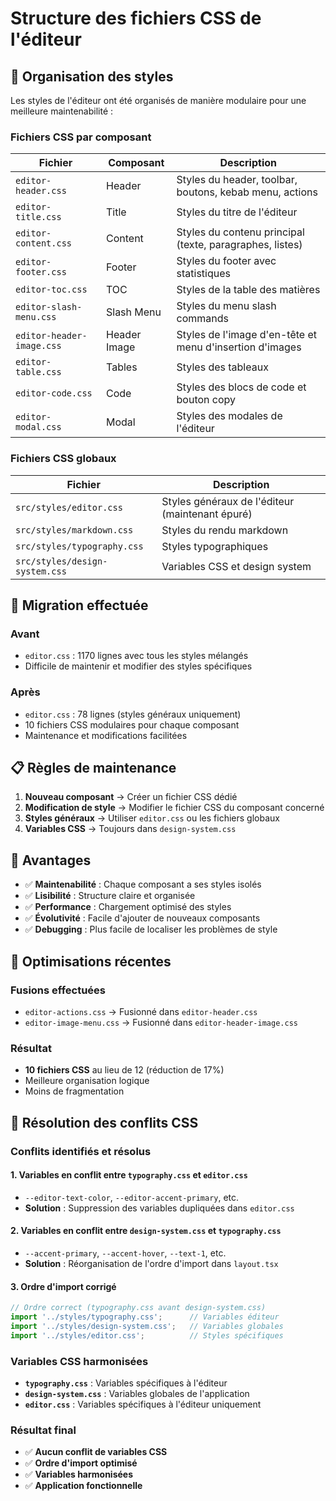 # Structure des fichiers CSS de l'éditeur

## 📁 Organisation des styles

Les styles de l'éditeur ont été organisés de manière modulaire pour une meilleure maintenabilité :

### **Fichiers CSS par composant**

| Fichier | Composant | Description |
|---------|-----------|-------------|
| `editor-header.css` | Header | Styles du header, toolbar, boutons, kebab menu, actions |
| `editor-title.css` | Title | Styles du titre de l'éditeur |
| `editor-content.css` | Content | Styles du contenu principal (texte, paragraphes, listes) |
| `editor-footer.css` | Footer | Styles du footer avec statistiques |
| `editor-toc.css` | TOC | Styles de la table des matières |
| `editor-slash-menu.css` | Slash Menu | Styles du menu slash commands |
| `editor-header-image.css` | Header Image | Styles de l'image d'en-tête et menu d'insertion d'images |
| `editor-table.css` | Tables | Styles des tableaux |
| `editor-code.css` | Code | Styles des blocs de code et bouton copy |
| `editor-modal.css` | Modal | Styles des modales de l'éditeur |

### **Fichiers CSS globaux**

| Fichier | Description |
|---------|-------------|
| `src/styles/editor.css` | Styles généraux de l'éditeur (maintenant épuré) |
| `src/styles/markdown.css` | Styles du rendu markdown |
| `src/styles/typography.css` | Styles typographiques |
| `src/styles/design-system.css` | Variables CSS et design system |

## 🔄 Migration effectuée

### **Avant**
- `editor.css` : 1170 lignes avec tous les styles mélangés
- Difficile de maintenir et modifier des styles spécifiques

### **Après**
- `editor.css` : 78 lignes (styles généraux uniquement)
- 10 fichiers CSS modulaires pour chaque composant
- Maintenance et modifications facilitées

## 📋 Règles de maintenance

1. **Nouveau composant** → Créer un fichier CSS dédié
2. **Modification de style** → Modifier le fichier CSS du composant concerné
3. **Styles généraux** → Utiliser `editor.css` ou les fichiers globaux
4. **Variables CSS** → Toujours dans `design-system.css`

## 🎯 Avantages

- ✅ **Maintenabilité** : Chaque composant a ses styles isolés
- ✅ **Lisibilité** : Structure claire et organisée
- ✅ **Performance** : Chargement optimisé des styles
- ✅ **Évolutivité** : Facile d'ajouter de nouveaux composants
- ✅ **Debugging** : Plus facile de localiser les problèmes de style

## 🔧 Optimisations récentes

### **Fusions effectuées**
- `editor-actions.css` → Fusionné dans `editor-header.css`
- `editor-image-menu.css` → Fusionné dans `editor-header-image.css`

### **Résultat**
- **10 fichiers CSS** au lieu de 12 (réduction de 17%)
- Meilleure organisation logique
- Moins de fragmentation

## 🚨 Résolution des conflits CSS

### **Conflits identifiés et résolus**

#### **1. Variables en conflit entre `typography.css` et `editor.css`**
- `--editor-text-color`, `--editor-accent-primary`, etc.
- **Solution** : Suppression des variables dupliquées dans `editor.css`

#### **2. Variables en conflit entre `design-system.css` et `typography.css`**
- `--accent-primary`, `--accent-hover`, `--text-1`, etc.
- **Solution** : Réorganisation de l'ordre d'import dans `layout.tsx`

#### **3. Ordre d'import corrigé**
```typescript
// Ordre correct (typography.css avant design-system.css)
import '../styles/typography.css';      // Variables éditeur
import '../styles/design-system.css';   // Variables globales
import '../styles/editor.css';          // Styles spécifiques
```

### **Variables CSS harmonisées**
- **`typography.css`** : Variables spécifiques à l'éditeur
- **`design-system.css`** : Variables globales de l'application
- **`editor.css`** : Variables spécifiques à l'éditeur uniquement

### **Résultat final**
- ✅ **Aucun conflit de variables CSS**
- ✅ **Ordre d'import optimisé**
- ✅ **Variables harmonisées**
- ✅ **Application fonctionnelle** 